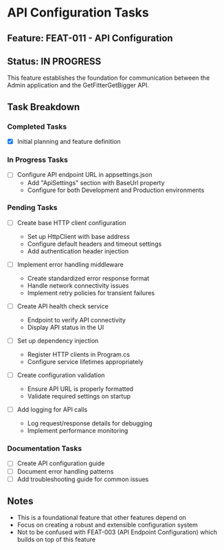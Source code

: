 # API Configuration Tasks

## Feature: FEAT-011 - API Configuration
## Status: IN PROGRESS

This feature establishes the foundation for communication between the Admin application and the GetFitterGetBigger API.

## Task Breakdown

### Completed Tasks
- [x] Initial planning and feature definition

### In Progress Tasks
- [ ] Configure API endpoint URL in appsettings.json
  - Add "ApiSettings" section with BaseUrl property
  - Configure for both Development and Production environments

### Pending Tasks
- [ ] Create base HTTP client configuration
  - Set up HttpClient with base address
  - Configure default headers and timeout settings
  - Add authentication header injection

- [ ] Implement error handling middleware
  - Create standardized error response format
  - Handle network connectivity issues
  - Implement retry policies for transient failures

- [ ] Create API health check service
  - Endpoint to verify API connectivity
  - Display API status in the UI

- [ ] Set up dependency injection
  - Register HTTP clients in Program.cs
  - Configure service lifetimes appropriately

- [ ] Create configuration validation
  - Ensure API URL is properly formatted
  - Validate required settings on startup

- [ ] Add logging for API calls
  - Log request/response details for debugging
  - Implement performance monitoring

### Documentation Tasks
- [ ] Create API configuration guide
- [ ] Document error handling patterns
- [ ] Add troubleshooting guide for common issues

## Notes
- This is a foundational feature that other features depend on
- Focus on creating a robust and extensible configuration system
- Not to be confused with FEAT-003 (API Endpoint Configuration) which builds on top of this feature